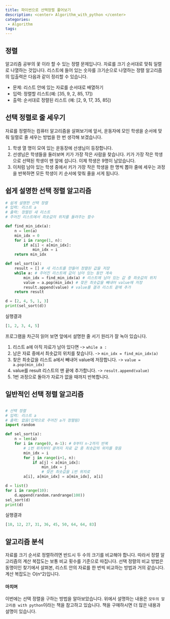 ```yaml
---
title: 파이썬으로 선택정렬 풀어보기
description: <center> Algorithm_with_python </center>
categories:
 - Algorithm
tags:
---
```


## 정렬
알고리즘 공부의 꽃 이라 할 수 있는 정렬 문제입니다. 자료를 크기 순서대로 맞춰 일렬로 나열하는 것입니다. 리스트에 들어 있는 숫자를 크기순으로 나열하는 정렬 알고리즘의 입출력은 다음과 같이 정리할 수 있습니다.

* 문제: 리스트 안에 있는 자료를 순서대로 배열하기
* 입력: 정렬할 리스트(예: [35, 9, 2, 85, 17])
* 출력: 순서대로 정렬된 리스트 (예: [2, 9, 17, 35, 85])

## 선택 정렬로 줄 세우기
자료를 정렬하는 컴퓨터 알고리즘을 살펴보기에 앞서, 운동자에 모인 학생을 순서에 맞춰 일렬로 줄 세우는 방법을 한 번 생각해 보겠습니다.

1. 학생 열 명이 모여 있는 운동장에 선생님이 등장합니다.
2. 선생님은 학생들을 둘러보며 키가 가장 작은 사람을 찾습니다. 키가 가장 작은 학생으로 선택된 학생이 맨 앞에 섭니다. 이제 학생은 9명이 남았습니다. 
3. 이처럼 남아 있는 학생 중에서 키가 가장 작은 학생을 한 명씩 뽑아 줄에 세우는 과정을 반복하면 모든 학생이 키 순서에 맞춰 줄을 서게 됩니다.

## 쉽게 설명한 선택 정렬 알고리즘

```python
# 쉽게 설명한 선택 정렬
# 입력: 리스트 a
# 출력: 정렬된 새 리스트
# 주어진 리스트에서 최솟값의 위치를 돌려주는 함수

def find_min_idx(a):
    n = len(a)
    min_idx = 0
    for i in range(1, n):
        if a[i] < a[min_idx]:
            min_idx = i
    return min_idx

def sel_sort(a):
    result = [] # 새 리스트를 만들어 정렬된 값을 저장
    while a: # 주어진 리스트에 값이 남아 있는 동안 계속
        min_idx = find_min_idx(a) # 리스트에 남아 있는 값 중 최솟값의 위치
        value = a.pop(min_idx) # 찾은 최솟값을 빼내어 value에 저장
        result.append(value) # value를 결과 리스트 끝에 추가
    return result

d = [2, 4, 5, 1, 3]
print(sel_sort(d))
```
실행결과

```python
[1, 2, 3, 4, 5]
```

프로그램을 차근히 읽어 보면 앞에서 설명한 줄 서기 원리가 잘 녹아 있습니다.

1. 리스트 a에 아직 자료가 남아 있다면 -> `while a :`
2. 남은 자료 중에서 최솟값의 위치를 찾습니다. -> `min_idx = find_min_idx(a)`
3. 찾은 최솟값을 리스트 a에서 빼내어 value에 저장합니다. -> `value = a.pop(min_idx)`
4. value를 result 리스트의 맨 끝에 추가합니다. -> `result.append(value)`
5. 1번 과정으로 돌아가 자료가 없을 때까지 반복합니다.


## 일반적인 선택 정렬 알고리즘

```python

# 선택 정렬
# 입력: 리스트 a
# 출력: 없음(입력으로 주어진 a가 정렬됨)
import random

def sel_sort(a):
    n = len(a)
    for i in range(0, n-1): # 0부터 n-2까지 반복
        # i번 위치부터 끝까지 자료 값 중 최솟값의 위치를 찾음
        min_idx = i
        for j in range(i+1, n):
            if a[j] < a[min_idx]:
                min_idx = j
                # 찾은 최솟값을 i번 위치로
        a[i], a[min_idx] = a[min_idx], a[i]

d = list()
for i in range(10):
    d.append(random.randrange(100))
sel_sort(d)
print(d)
```

실행결과

```python
[10, 12, 27, 31, 36, 45, 50, 64, 64, 83]
```

## 알고리즘 분석
자료를 크기 순서로 정렬하려면 반드시 두 수의 크기를 비교해야 합니다. 따라서 정렬 알고리즘의 계산 복잡도는 보통 비교 횟수를 기준으로 따집니다. 선택 정렬의 비교 방법은 동명이인 찾기에서 살펴본, 리스트 안의 자료를 한 번씩 비교하는 방법과 거의 같습니다. 계산 복잡도는 O(n^2)입니다.

#### 마치며
이번에는 선택 정렬을 구하는 방법을 알아보았습니다. 위에서 설명하는 내용은 `모두의 알고리즘 with python`이라는 책을 참고하고 있습니다. 책을 구매하시면 더 많은 내용과 설명이 있습니다.